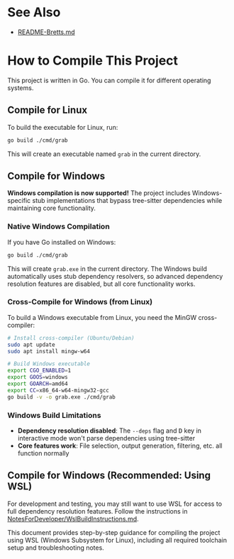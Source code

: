 # See Also

- [README-Bretts.md](../README-Bretts.md)

# How to Compile This Project

This project is written in Go. You can compile it for different operating systems.

## Compile for Linux

To build the executable for Linux, run:

```bash
go build ./cmd/grab
```

This will create an executable named `grab` in the current directory.

## Compile for Windows 

**Windows compilation is now supported!** The project includes Windows-specific stub implementations that bypass tree-sitter dependencies while maintaining core functionality.

### Native Windows Compilation

If you have Go installed on Windows:

```bash
go build ./cmd/grab
```

This will create `grab.exe` in the current directory. The Windows build automatically uses stub dependency resolvers, so advanced dependency resolution features are disabled, but all core functionality works.

### Cross-Compile for Windows (from Linux)

To build a Windows executable from Linux, you need the MinGW cross-compiler:

```bash
# Install cross-compiler (Ubuntu/Debian)
sudo apt update
sudo apt install mingw-w64

# Build Windows executable
export CGO_ENABLED=1
export GOOS=windows
export GOARCH=amd64
export CC=x86_64-w64-mingw32-gcc
go build -v -o grab.exe ./cmd/grab
```

### Windows Build Limitations

- **Dependency resolution disabled**: The `--deps` flag and <kbd>D</kbd> key in interactive mode won't parse dependencies using tree-sitter
- **Core features work**: File selection, output generation, filtering, etc. all function normally



## Compile for Windows (Recommended: Using WSL)

For development and testing, you may still want to use WSL for access to full dependency resolution features. Follow the instructions in [NotesForDeveloper/WslBuildInstructions.md](./WslBuildInstructions.md).

This document provides step-by-step guidance for compiling the project using WSL (Windows Subsystem for Linux), including all required toolchain setup and troubleshooting notes.

